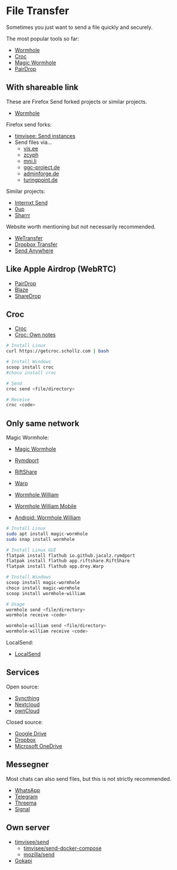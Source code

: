 # File Transfer

Sometimes you just want to send a file quickly and securely.

The most popular tools so far:

* [Wormhole](https://wormhole.app/)
* [Croc](https://github.com/schollz/croc)
* [Magic Wormhole](https://magic-wormhole.readthedocs.io/en/latest/)
* [PairDrop](https://pairdrop.net/)

## With shareable link

These are Firefox Send forked projects or similar projects.

* [Wormhole](https://wormhole.app/)

Firefox send forks:

* [timvisee: Send instances](https://github.com/timvisee/send-instances/#instances)
* Send files via...
  * [vis.ee](https://send.vis.ee/)
  * [zcyph](https://send.zcyph.cc/)
  * [mni.li](https://send.mni.li/)
  * [ggc-project.de](https://fileupload.ggc-project.de/)
  * [adminforge.de](https://send.adminforge.de/)
  * [turingpoint.de](https://send.turingpoint.de/)

Similar projects:

* [Internxt Send](https://send.internxt.com/)
* [0up](https://0up.io/)
* [Sharrr](https://www.sharrr.com/)

Website worth mentioning but not necessarily recommended.

* [WeTransfer](https://wetransfer.com/)
* [Dropbox Transfer](https://www.dropbox.com/transfer/)
* [Send Anywhere](https://send-anywhere.com/)

## Like Apple Airdrop (WebRTC)

* [PairDrop](https://pairdrop.net/)
* [Blaze](https://blaze.vercel.app/app)
* [ShareDrop](https://www.sharedrop.io/)

## Croc

* [Croc](https://github.com/schollz/croc)
* [Croc: Own notes](../Software/Croc.md)

```bash
# Install Linux
curl https://getcroc.schollz.com | bash

# Install Windows
scoop install croc
#choco install croc

# Send
croc send <file/directory>

# Receive
croc <code>
```

## Only same network

Magic Wormhole:

* [Magic Wormhole](https://magic-wormhole.readthedocs.io/en/latest/)

* [Rymdport](https://flathub.org/apps/details/io.github.jacalz.rymdport)
* [RiftShare](https://flathub.org/apps/details/app.riftshare.RiftShare)
* [Warp](https://flathub.org/apps/details/app.drey.Warp)

* [Wormhole William](https://github.com/psanford/wormhole-william)
* [Wormhole William Mobile](https://github.com/psanford/wormhole-william-mobile)
* [Android: Wormhole William](https://play.google.com/store/apps/details?id=io.sanford.wormhole_william)

```bash
# Install Linux
sudo apt install magic-wormhole
sudo snap install wormhole

# Install Linux GUI
flatpak install flathub io.github.jacalz.rymdport
flatpak install flathub app.riftshare.RiftShare
flatpak install flathub app.drey.Warp

# Install Windows
scoop install magic-wormhole
choco install magic-wormhole
scoop install wormhole-william

# Usage
wormhole send <file/directory>
wormhole receive <code>

wormhole-william send <file/directory>
wormhole-william receive <code>
```

LocalSend:

* [LocalSend](https://localsend.org/)

## Services

Open source:

* [Syncthing](https://syncthing.net/)
* [Nextcloud](https://nextcloud.com/)
* [ownCloud](https://owncloud.com/)

Closed source:

* [Google Drive](https://drive.google.com/)
* [Dropbox](https://www.dropbox.com/)
* [Microsoft OneDrive](https://onedrive.live.com/)

## Messegner

Most chats can also send files, but this is not strictly recommended.

* [WhatsApp](https://whatsapp.com/)
* [Telegram](https://telegram.org/)
* [Threema](https://threema.ch/)
* [Signal](https://signal.org/)

## Own server

* [timvisee/send](https://gitlab.com/timvisee/send)
  * [timvisee/send-docker-compose](https://github.com/timvisee/send-docker-compose)
  * [mozilla/send](https://github.com/mozilla/send)
* [Gokapi](https://github.com/Forceu/Gokapi)
